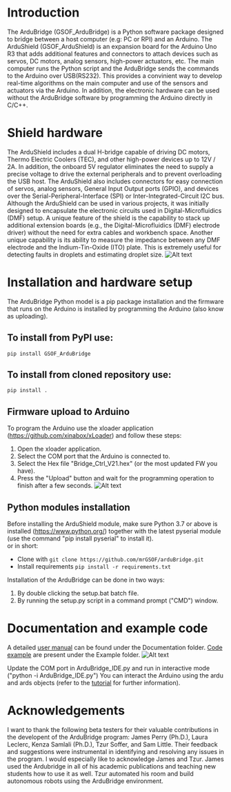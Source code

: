 # Introduction
The ArduBridge (GSOF_ArduBridge) is a Python software package designed to bridge between a host computer (e.g: PC or RPI) and an Arduino.
The ArduShield (GSOF_ArduShield) is an expansion board for the Arduino Uno R3 that adds additional features and connectors to attach devices such as servos, DC motors, analog sensors, high-power actuators, etc.
The main computer runs the Python script and the ArduBridge sends the commands to the Arduino over USB(RS232). This provides a convinient way to develop real-time algorithms on the main computer and use of the sensors and actuators via the Arduino. In addition, the electronic hardware can be used without the ArduBridge software by programming the Arduino directly in C/C++.

# Shield hardware
The ArduShield includes a dual H-bridge capable of driving DC motors, Thermo Electric Coolers (TEC), and other high-power devices up to 12V / 2A.
In addition, the onboard 5V regulator eliminates the need to supply a precise voltage to drive the external peripherals and to prevent overloading the USB host.
    The ArduShield also includes connectors for easy connection of servos, analog sensors, General Input Output ports (GPIO), and devices over the Serial-Peripheral-Interface (SPI) or Inter-Integrated-Circuit I2C bus.
    Although the ArduShield can be used in various projects, it was initially designed to encapsulate the electronic circuits used in Digital-Microfluidics (DMF) setup. A unique feature of the shield is the capability to stack up additional extension boards (e.g., the Digital-Microfluidics (DMF) electrode driver) without the need for extra cables and workbench space. Another unique capability is its ability to measure the impedance between any DMF electrode and the Indium-Tin-Oxide (ITO) plate. This is extremely useful for detecting faults in droplets and estimating droplet size.
![Alt text](https://github.com/mrGSOF/arduBridge/blob/main/Documentation/basicHardwareSetup.png "Basic Hardwrae Setup")

# Installation and hardware setup
The ArduBridge Python model is a pip package installation and the firmware that runs on the Arduino is installed by programming the Arduino (also know as uploading).<br />  
## To install from PyPI use:<br />  
`pip install GSOF_ArduBridge`

## To install from cloned repository use:<br />  
`pip install .`

## Firmware upload to Arduino
To program the Arduino use the xloader application (https://github.com/xinabox/xLoader) and follow these steps:
1.	Open the xloader application.
2.	Select the COM port that the Arduino is connected to.
3.	Select the Hex file "Bridge_Ctrl_V21.hex" (or the most updated FW you have).
4.	Press the "Upload" button and wait for the programming operation to finish after a few seconds.
![Alt text](https://github.com/mrGSOF/arduBridge/blob/main/Documentation/arduBridge_FW_upload.png "Firmware update")

## Python modules installation
Before installing the ArduShield module, make sure Python 3.7 or above is installed (https://www.python.org/)
 together with the latest pyserial module (use the command "pip install pyserial" to install it).<br />
or in short:

- Clone with `git clone https://github.com/mrGSOF/arduBridge.git`
- Install requirements `pip install -r requirements.txt`
 
Installation of the ArduBridge can be done in two ways:
1.	By double clicking the setup.bat batch file.
2.	By running the setup.py script in a command prompt ("CMD") window.

# Documentation and example code
A detailed [user manual](https://github.com/mrGSOF/arduBridge/blob/main/Documentation/GSOF_ArduBridgeShield_UM.pdf) can be found under the Documentation folder.
[Code example](https://github.com/mrGSOF/arduBridge/tree/main/Examples) are present under the Example folder.
![Alt text](https://github.com/mrGSOF/arduBridge/blob/main/Documentation/codeTemplate.png "Basic Code Template")

Update the COM port in ArduBridge_IDE.py and run in interactive mode ("python -i ArduBridge_IDE.py")
You can interact the Arduino using the ardu and ards objects (refer to the [tutorial](https://github.com/mrGSOF/arduBridge/blob/main/Documentation/GSOF_ArduBridgeShield_UM.pdf) for further information).
 
# Acknowledgements
I want to thank the following beta testers for their valuable contributions in the developent of the ArduBridge program:
James Perry (Ph.D.), Laura Leclerc, Kenza Samlali (Ph.D.), Tzur Soffer, and Sam Little.
Their feedback and suggestions were instrumental in identifying and resolving any issues in the program. I would especially like to acknowledge James and Tzur. James used the Ardubridge in all of his academic publications and teaching new students how to use it as well. Tzur automated his room and build autonomous robots using the ArduBridge environment.
